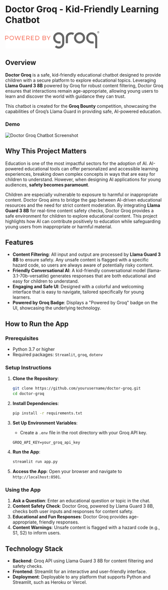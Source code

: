 # Doctor Groq - Kid-Friendly Learning Chatbot

<img src="powered_by_groq.svg" style="width: 300px; height: auto;">


## Overview

**Doctor Groq** is a safe, kid-friendly educational chatbot designed to provide children with a secure platform to explore educational topics. Leveraging **Llama Guard 3 8B** powered by Groq for robust content filtering, Doctor Groq ensures that interactions remain age-appropriate, allowing young users to learn and discover the world with guidance they can trust. 

This chatbot is created for the **Groq Bounty** competition, showcasing the capabilities of Groq’s Llama Guard in providing safe, AI-powered education.

### Demo

![Doctor Groq Chatbot Screenshot](./demo.gif)

## Why This Project Matters

Education is one of the most impactful sectors for the adoption of AI. AI-powered educational tools can offer personalized and accessible learning experiences, breaking down complex concepts in ways that are easy for children to understand. However, when designing AI applications for young audiences, **safety becomes paramount**.

Children are especially vulnerable to exposure to harmful or inappropriate content. Doctor Groq aims to bridge the gap between AI-driven educational resources and the need for strict content moderation. By integrating **Llama Guard 3 8B** for real-time content safety checks, Doctor Groq provides a safe environment for children to explore educational content. This project highlights how AI can contribute positively to education while safeguarding young users from inappropriate or harmful material.

## Features

- **Content Filtering**: All input and output are processed by **Llama Guard 3 8B** to ensure safety. Any unsafe content is flagged with a specific hazard code, so users are always aware of potentially risky content.
- **Friendly Conversational AI**: A kid-friendly conversational model (llama-3.1-70b-versatile) generates responses that are both educational and easy for children to understand.
- **Engaging and Safe UI**: Designed with a colorful and welcoming interface that is easy to navigate, tailored specifically for young learners.
- **Powered by Groq Badge**: Displays a "Powered by Groq" badge on the UI, showcasing the underlying technology.

## How to Run the App

### Prerequisites

- Python 3.7 or higher
- Required packages: `Streamlit`, `groq`, `dotenv`

### Setup Instructions

1. **Clone the Repository**:
   ```bash
   git clone https://github.com/yourusername/doctor-groq.git
   cd doctor-groq
   ```

2. **Install Dependencies**:
   ```bash
   pip install -r requirements.txt
   ```

3. **Set Up Environment Variables**:
   - Create a `.env` file in the root directory with your Groq API key.
   ```env
   GROQ_API_KEY=your_groq_api_key
   ```

4. **Run the App**:
   ```bash
   streamlit run app.py
   ```

5. **Access the App**:
   Open your browser and navigate to `http://localhost:8501`.

### Using the App

1. **Ask a Question**: Enter an educational question or topic in the chat.
2. **Content Safety Check**: Doctor Groq, powered by Llama Guard 3 8B, checks both user inputs and responses for content safety.
3. **Educational and Fun Responses**: Doctor Groq provides age-appropriate, friendly responses.
4. **Content Warnings**: Unsafe content is flagged with a hazard code (e.g., S1, S2) to inform users.


## Technology Stack

- **Backend**: Groq API using Llama Guard 3 8B for content filtering and safety checks.
- **Frontend**: Streamlit for an interactive and user-friendly interface.
- **Deployment**: Deployable to any platform that supports Python and Streamlit, such as Heroku or Vercel.




